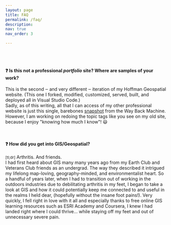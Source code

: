 ```yaml
---
layout: page
title: FAQ
permalink: /faq/
description: 
nav: true
nav_order: 3

---
```


<!-- #### :question: How do you account for the gap in your employment? / Why haven't you worked since October?
<div class="content">
After making the hard decision to resign from my last position at NC State, I knew I was going to 
finally allow myself the time and space to recover from what could only be described as 
"Elder Millennial Burnout". The timing seemed right. 
And I had *finally* gotten myself fully moved into a home in a quiet, perhaps even sleepy, old neighborhood after close to a year 
of stressful struggling to find a place while bouncing from one long-term AirBnb to another all around the Triangle.
<br>
Thus, I prioritized mental health and wellness goals along with focusing on aspects of personal growth which I am now so very
grateful and privileged to say I have achieved. The "time out" for rest, recovery, restoration, reevaluation, and renewal 
-- especially after so many years of "running myself ragged" -- I knew would last into the new year.
<br>
But it has absolutely been worth it.<br>
I am proud of myself for it, and starting off into another decade refreshed and ready for my next chapters! 
</div>
</-->
<br>

<br>

#### :question: Is this not a professional <b><i>portfolio</i></b> site? Where are samples of your work?
This is the second ‒ and very different ‒ iteration of my Hoffman Geospatial website.
(This one I forked, modified, customized, served, built, and deployed all in Visual Studio Code.)
<br>Sadly, as of this writing, all that I can access of my other professional website 
is just this single, barebones <a href="https://web.archive.org/web/20211202183343/https://www.hoffmangeospatial.com/">snapshot</a> from the Way Back Machine. However, I am working on redoing the topic tags like you see on my old site, because I enjoy "knowing how much I know"! :smiley:

<br>


#### :question: How did you get into GIS/Geospatial?
<span style="font-size:12px;">[tl;dr]</span>  Arthritis. And friends.
<br>
I had first heard about GIS many many years ago from my Earth Club and Veterans Club friends as an undergrad.
The way they described it intrigued my lifelong map-loving, geography-minded, and environmentalist heart. 
So a handful of years later, when I had to transition out of working in the outdoors industries due to debilitating arthritis in my feet, 
I began to take a look at GIS and how it could potentially keep me connected to and useful in the realms I held dear, (hopefully without the insane foot pains!).
Very quickly, I fell right in love with it all and especially thanks to free online GIS learning resources such as ESRI Academy and Coursera,
I knew I had landed right where I could thrive... while staying off my feet and out of unnecessary severe pain.

<br>

<!--  #### :question: What do the initials C.E. stand for in your name? Common Era? Cogito Ergo?
Yes.
</-->
<br>


<!--#### :question: How <s>old are you</s> many years have you been alive?
I can neither confirm nor deny that I was born right around the time Geo. Orwell warned about.-->


<br>
<!-- #### . What is your relationship to the elite sport of ice hockey?
It is and has always been venerated in my life, by me. I became obsessed in my single-digit years. -->